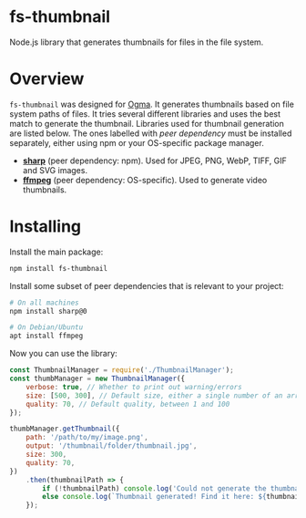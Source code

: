 # fs-thumbnail

Node.js library that generates thumbnails for files in the file system.

# Overview

`fs-thumbnail` was designed for [Ogma](https://github.com/TimboKZ/Ogma). It generates thumbnails based on file system
paths of files. It tries several different libraries and uses the best match to generate the thumbnail. Libraries used
for thumbnail generation are listed below. The ones labelled with *peer dependency* must be installed separately, either
 using npm or your OS-specific package manager.
* **[sharp](https://github.com/lovell/sharp)** (peer dependency: npm). Used for JPEG, PNG, WebP, TIFF, GIF and SVG
images.
* **[ffmpeg](https://ffmpeg.org/)** (peer dependency: OS-specific). Used to generate video thumbnails.

# Installing

Install the main package:
```bash
npm install fs-thumbnail
```

Install some subset of peer dependencies that is relevant to your project:
```bash
# On all machines
npm install sharp@0

# On Debian/Ubuntu
apt install ffmpeg
```

Now you can use the library:
```js
const ThumbnailManager = require('./ThumbnailManager');
const thumbManager = new ThumbnailManager({
    verbose: true, // Whether to print out warning/errors
    size: [500, 300], // Default size, either a single number of an array of two numbers - [width, height].
    quality: 70, // Default quality, between 1 and 100
});

thumbManager.getThumbnail({
    path: '/path/to/my/image.png',
    output: '/thumbnail/folder/thumbnail.jpg',
    size: 300,
    quality: 70,
})
    .then(thumbnailPath => {
        if (!thumbnailPath) console.log('Could not generate the thumbnail!');
        else console.log(`Thumbnail generated! Find it here: ${thumbnailPath}`);
    });
```
